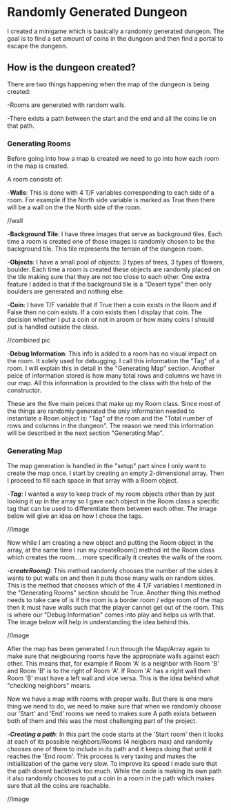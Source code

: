 # Randomly Generated Dungeon

I created a minigame which is basically a randomly generated dungeon. The goal is to find a set amount of coins in the dungeon and then find a portal to escape the dungeon.

## How is the dungeon created?

There are two things happening when the map of the dungeon is being created:

   -Rooms are generated with random walls.
    
   -There exists a path between the start and the end and all the coins lie on that path.

### **Generating Rooms**

Before going into how a map is created we need to go into how each room in the map is created.

A room consists of:

   -**Walls**: This is done with 4 T/F variables corresponding to each side of a room. For example if the          North side variable is marked as True then there will be a wall on the the North side of the room.
   
   //wall
   
   -**Background Tile**: I have three images that serve as background tiles. Each time a room is created          one of those images is randomly chosen to be the background tile. This tile represents the terrain          of the dungeon room.
   
   -**Objects**: I have a small pool of objects: 3 types of trees, 3 types of flowers, boulder. Each time a        room is created these objects are randomly placed on the tile making sure that they are not too            close to each other. One extra feature I added is that if the background tile is a "Desert type"            then only boulders are generated and nothing else.
   
   -**Coin**: I have T/F variable that if True then a coin exists in the Room and if False then no coin          exists. If a coin exists then I display that coin. The decision whether I put a coin or not in aroom        or how many coins I should put is handled outside the class.
   
   //combined pic
   
   -**Debug Information**: This info is added to a room has no visual impact on the room. It solely used        for debugging. I call this information the "Tag" of a room. I will explain this in detail in the            "Generating Map" section. Another peice of information stored is how many total rows and columns we        have in our map. All this information is provided to the class with the help of the constructor.

These are the five main peices that make up my Room class. Since most of the things are randomly generated the only information needed to instantiate a Room object is: "Tag" of the room and the "Total number of rows and columns in the dungeon". The reason we need this information will be described in the next section "Generating Map".

### **Generating Map**

The map generation is handled in the "setup" part since I only want to create the map once. I start by creating an empty 2-dimensional array. Then I proceed to fill each space in that array with a Room object.

-**_Tag_**: I wanted a way to keep track of my room objects other than by just looking it up in the array so I gave each object in the Room class a specific tag that can be used to differentiate them between each other. The image below will give an idea on how I chose the tags.

//Image

Now while I am creating a new object and putting the Room object in the array, at the same time I run my createRoom() method int the Room class which creates the room.... more specifically it creates the walls of the room.

-**_createRoom()_**: This method randomly chooses the number of the sides it wants to put walls on and then it puts those many walls on random sides. This is the method that chooses which of the 4 T/F variables I mentioned in the "Generating Rooms" section should be True. Another thing this method needs to take care of is if the room is a border room / edge room of the map then it must have walls such that the player cannot get out of the room. This is where our "Debug Information" comes into play and helps us with that. The image below will help in understanding the idea behind this.

//Image

After the map has been generated I run through the Map/Array again to make sure that neigbouring rooms have the appropriate walls against each other. This means that, for example if Room 'A' is a neighbor with Room 'B' and Room 'B' is to the right of Room 'A'. If Room 'A' has a right wall then Room 'B' must have a left wall and vice versa. This is the idea behind what "checking neighbors" means.

Now we have a map with rooms with proper walls. But there is one more thing we need to do, we need to make sure that when we randomly choose our 'Start' and 'End' rooms we need to makes sure A path exists between both of them and this was the most challenging part of the project.

-**_Creating a path_**: In this part the code starts at the 'Start room' then it looks at each of its possible neighbors/Rooms (4 neigbors max) and randomly chooses one of them to include in its path and it keeps doing that until it reaches the 'End room'. This process is very taxing and makes the initiallization of the game very slow. To improve its speed I made sure that the path doesnt backtrack too much. While the code is making its own path it also randomly chooses to put a coin in a room in the path which makes sure that all the coins are reachable.

//Image



   
  
